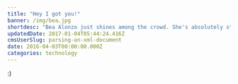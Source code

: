 ```yaml
---
title: "Hey I got you!"
banner: /img/bea.jpg
shortdesc: "Bea Alonzo just shines among the crowd. She's absolutely stunning!"
updatedDate: 2017-01-04T05:44:24.416Z
cmsUserSlug: parsing-an-xml-document
date: 2016-04-03T00:00:00.000Z
categories: technology
---
```


:)